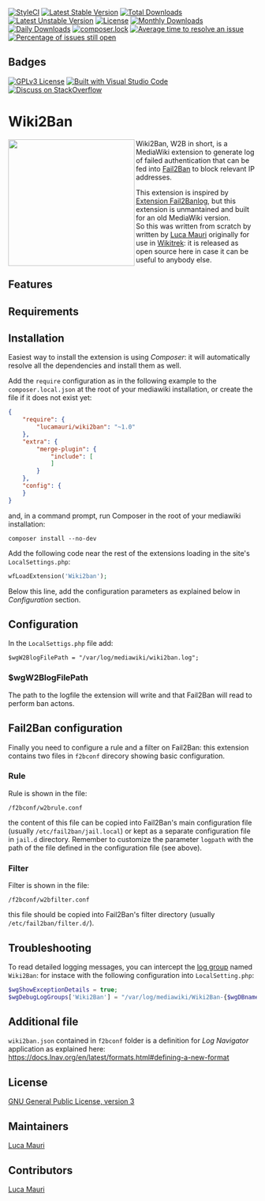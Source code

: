 [![StyleCI](https://github.styleci.io/repos/336330317/shield?branch=master)](https://github.styleci.io/repos/336330317?branch=master)
[![Latest Stable Version](https://poser.pugx.org/lucamauri/wiki2ban/v)](//packagist.org/packages/lucamauri/wiki2ban)
[![Total Downloads](https://poser.pugx.org/lucamauri/wiki2ban/downloads)](//packagist.org/packages/lucamauri/wiki2ban)
[![Latest Unstable Version](https://poser.pugx.org/lucamauri/wiki2ban/v/unstable)](//packagist.org/packages/lucamauri/wiki2ban)
[![License](https://poser.pugx.org/lucamauri/wiki2ban/license)](//packagist.org/packages/lucamauri/wiki2ban)
[![Monthly Downloads](https://poser.pugx.org/lucamauri/wiki2ban/d/monthly)](https://packagist.org/packages/lucamauri/wiki2ban)
[![Daily Downloads](https://poser.pugx.org/lucamauri/wiki2ban/d/daily)](https://packagist.org/packages/lucamauri/wiki2ban)
[![composer.lock](https://poser.pugx.org/lucamauri/wiki2ban/composerlock)](//packagist.org/packages/lucamauri/wiki2ban)
[![Average time to resolve an issue](http://isitmaintained.com/badge/resolution/lucamauri/wiki2ban.svg)](http://isitmaintained.com/project/lucamauri/wiki2ban "Average time to resolve an issue")
[![Percentage of issues still open](http://isitmaintained.com/badge/open/lucamauri/wiki2ban.svg)](http://isitmaintained.com/project/lucamauri/wiki2ban "Percentage of issues still open")



## Badges
[![GPLv3 License](https://img.shields.io/badge/License-GPLv3-008033?logo=gpl)](https://opensource.org/licenses/)
[![Built with Visual Studio Code](https://img.shields.io/badge/Built_with-VS_Code-007ACC?logo=visualstudiocode)](https://code.visualstudio.com)
[![Discuss on StackOverflow](https://img.shields.io/badge/Discuss_on-Stack_Overflow-fe7a16?logo=stackoverflow)](https://stackoverflow.com/questions/tagged/wikitoban?tab=Active)

# Wiki2Ban
<img src="https://upload.wikimedia.org/wikipedia/commons/c/ce/W2BLogo.svg" width="256" align="left" />Wiki2Ban, W2B in short, is a MediaWiki extension to generate log of failed authentication that can be fed into [Fail2Ban](https://github.com/fail2ban/fail2ban) to block relevant IP addresses.

This extension is inspired by [Extension Fail2Banlog](https://www.mediawiki.org/wiki/Extension:Fail2banlog), but this extension is unmantained and built for an old MediaWiki version.<br />
So this was written from scratch by written by [Luca Mauri](https://github.com/lucamauri) originally for use in [Wikitrek](https://github.com/WikiTrek): it is released as open source here in case it can be useful to anybody else.

## Features

## Requirements

## Installation

Easiest way to install the extension is using _Composer_: it will automatically resolve all the dependencies and install them as well.

Add the `require` configuration as in the following example to the `composer.local.json` at the root of your mediawiki installation, or create the file if it does not exist yet:

```JSON
{
    "require": {
        "lucamauri/wiki2ban": "~1.0"
    },
    "extra": {
        "merge-plugin": {
            "include": [
            ]
        }
    },
    "config": {
    }
}
```

and, in a command prompt, run Composer in the root of your mediawiki installation:

```
composer install --no-dev
```

Add the following code near the rest of the extensions loading in the site's `LocalSettings.php`:

```PHP
wfLoadExtension('Wiki2ban');
```

Below this line, add the configuration parameters as explained below in _Configuration_ section.

## Configuration

In the `LocalSettigs.php` file add:

```
$wgW2BlogFilePath = "/var/log/mediawiki/wiki2ban.log";
```

### \$wgW2BlogFilePath

The path to the logfile the extension will write and that Fail2Ban will read to perform ban actons.

## Fail2Ban configuration

Finally you need to configure a rule and a filter on Fail2Ban: this extension contains two files in `f2bconf` direcory showing basic configuration.

### Rule

Rule is shown in the file:

```
/f2bconf/w2brule.conf
```

the content of this file can be copied into Fail2Ban's main configuration file (usually `/etc/fail2ban/jail.local`) or kept as a separate configuration file in `jail.d` directory. Remember to customize the parameter `logpath` with the path of the file defined in the configuration file (see above).

### Filter

Filter is shown in the file:

```
/f2bconf/w2bfilter.conf
```

this file should be copied into Fail2Ban's filter directory (usually `/etc/fail2ban/filter.d/`).

## Troubleshooting

To read detailed logging messages, you can intercept the [log group](https://www.mediawiki.org/wiki/Manual:$wgDebugLogGroups) named `Wiki2Ban`: for instace with the following configuration into `LocalSetting.php`:

```php
$wgShowExceptionDetails = true;
$wgDebugLogGroups['Wiki2Ban'] = "/var/log/mediawiki/Wiki2Ban-{$wgDBname}.log";
```

## Additional file

`wiki2ban.json` contained in `f2bconf` folder is a definition for _Log Navigator_ application as explained here: https://docs.lnav.org/en/latest/formats.html#defining-a-new-format

## License

[GNU General Public License, version 3](https://www.gnu.org/licenses/gpl-3.0.html)

## Maintainers

[Luca Mauri](https://github.com/lucamauri)

## Contributors

[Luca Mauri](https://github.com/lucamauri)
